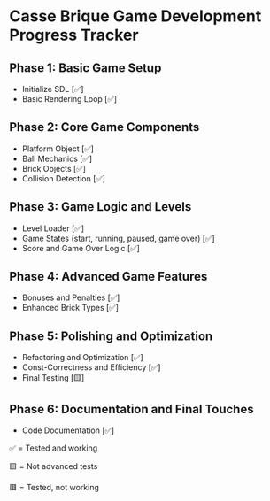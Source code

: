 # Casse Brique Game Development Progress Tracker

## Phase 1: Basic Game Setup
-  Initialize SDL [✅]
-  Basic Rendering Loop [✅]

## Phase 2: Core Game Components
-  Platform Object [✅]
-  Ball Mechanics [✅]
-  Brick Objects [✅]
-  Collision Detection [✅]

## Phase 3: Game Logic and Levels
-  Level Loader [✅]
-  Game States (start, running, paused, game over) [✅]
-  Score and Game Over Logic [✅]

## Phase 4: Advanced Game Features
-  Bonuses and Penalties [✅]
-  Enhanced Brick Types [✅]

## Phase 5: Polishing and Optimization
-  Refactoring and Optimization [✅]
-  Const-Correctness and Efficiency [✅]
-  Final Testing [🟨]

## Phase 6: Documentation and Final Touches
-  Code Documentation [✅]


✅ = Tested and working

🟨 = Not advanced tests

🟥 = Tested, not working